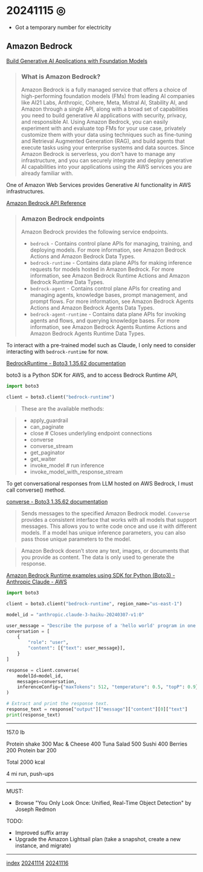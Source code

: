 <head><meta name="viewport" content="width=device-width, initial-scale=1.0, user-scalable=yes" /><meta charset="UTF-8"></head>

# 20241115 ◎

- Got a temporary number for electricity

## Amazon Bedrock

[Build Generative AI Applications with Foundation Models](https://aws.amazon.com/bedrock/?refid=0eaabb80-ee46-4e73-94ae-368ffb759b62)

> ### What is Amazon Bedrock?
> Amazon Bedrock is a fully managed service that offers a choice of high-performing foundation models (FMs) from leading AI companies like AI21 Labs, Anthropic, Cohere, Meta, Mistral AI, Stability AI, and Amazon through a single API, along with a broad set of capabilities you need to build generative AI applications with security, privacy, and responsible AI. Using Amazon Bedrock, you can easily experiment with and evaluate top FMs for your use case, privately customize them with your data using techniques such as fine-tuning and Retrieval Augmented Generation (RAG), and build agents that execute tasks using your enterprise systems and data sources. Since Amazon Bedrock is serverless, you don't have to manage any infrastructure, and you can securely integrate and deploy generative AI capabilities into your applications using the AWS services you are already familiar with.

One of Amazon Web Services provides Generative AI functionality in AWS infrastructures.

[Amazon Bedrock API Reference](https://docs.aws.amazon.com/bedrock/latest/APIReference/welcome.html)

> ### Amazon Bedrock endpoints
> Amazon Bedrock provides the following service endpoints.
> - `bedrock` - Contains control plane APIs for managing, training, and deploying models. For more information, see Amazon Bedrock Actions and Amazon Bedrock Data Types.
> - `bedrock-runtime` - Contains data plane APIs for making inference requests for models hosted in Amazon Bedrock. For more information, see Amazon Bedrock Runtime Actions and Amazon Bedrock Runtime Data Types.
> - `bedrock-agent` - Contains control plane APIs for creating and managing agents, knowledge bases, prompt management, and prompt flows. For more information, see Amazon Bedrock Agents Actions and Amazon Bedrock Agents Data Types.
> - `bedrock-agent-runtime` - Contains data plane APIs for invoking agents and flows, and querying knowledge bases. For more information, see Amazon Bedrock Agents Runtime Actions and Amazon Bedrock Agents Runtime Data Types.

To interact with a pre-trained model such as Claude, I only need to consider interacting with `bedrock-runtime` for now.

[BedrockRuntime - Boto3 1.35.62 documentation](https://boto3.amazonaws.com/v1/documentation/api/latest/reference/services/bedrock-runtime.html)

boto3 is a Python SDK for AWS, and to access Bedrock Runtime API,

```python
import boto3

client = boto3.client("bedrock-runtime")
```

> These are the available methods:

> - apply\_guardrail
> - can\_paginate
> - close  # Closes underlyling endpoint connections
> - converse
> - converse\_stream
> - get\_paginator
> - get\_waiter
> - invoke\_model  # run inference
> - invoke\_model\_with\_response\_stream

To get conversational responses from LLM hosted on AWS Bedrock, I must call converse() method.

[converse - Boto3 1.35.62 documentation](https://boto3.amazonaws.com/v1/documentation/api/latest/reference/services/bedrock-runtime/client/converse.html)

> Sends messages to the specified Amazon Bedrock model. `Converse` provides a consistent interface that works with all models that support messages. This allows you to write code once and use it with different models. If a model has unique inference parameters, you can also pass those unique parameters to the model.

> Amazon Bedrock doesn’t store any text, images, or documents that you provide as content. The data is only used to generate the response.

[Amazon Bedrock Runtime examples using SDK for Python (Boto3) - Anthropic Claude - AWS](https://docs.aws.amazon.com/code-library/latest/ug/python_3_bedrock-runtime_code_examples.html#anthropic_claude)

```python
import boto3

client = boto3.client("bedrock-runtime", region_name="us-east-1")

model_id = "anthropic.claude-3-haiku-20240307-v1:0"

user_message = "Describe the purpose of a 'hello world' program in one line."
conversation = [
    {
        "role": "user",
        "content": [{"text": user_message}],
    }
]

response = client.converse(
    modelId=model_id,
    messages=conversation,
    inferenceConfig={"maxTokens": 512, "temperature": 0.5, "topP": 0.9},
)

# Extract and print the response text.
response_text = response["output"]["message"]["content"][0]["text"]
print(response_text)
```

---

157.0 lb

Protein shake 300
Mac & Cheese 400
Tuna Salad 500
Sushi 400
Berries 200
Protein bar 200

Total 2000 kcal

4 mi run, push-ups

---

MUST:

- Browse "You Only Look Once: Unified, Real-Time Object Detection" by Joseph Redmon

TODO:

- Improved suffix array
- Upgrade the Amazon Lightsail plan (take a snapshot, create a new instance, and migrate)

---

[index](../../index.html)
[20241114](20241114.html)
[20241116](20241116.html)
